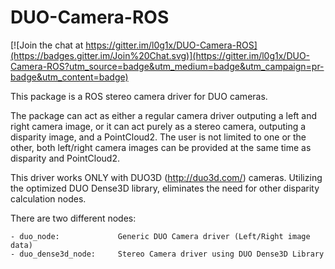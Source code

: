 DUO-Camera-ROS
==============

[![Join the chat at https://gitter.im/l0g1x/DUO-Camera-ROS](https://badges.gitter.im/Join%20Chat.svg)](https://gitter.im/l0g1x/DUO-Camera-ROS?utm_source=badge&utm_medium=badge&utm_campaign=pr-badge&utm_content=badge)

This package is a ROS stereo camera driver for DUO cameras. 

The package can act as either a regular camera driver outputing a left and right camera image, or it can act purely as a stereo camera, outputing a disparity image, and a PointCloud2. The user is not limited to one or the other, both left/right camera images can be provided at the same time as disparity and PointCloud2. 

This driver works ONLY with DUO3D (http://duo3d.com/) cameras. 
Utilizing the optimized DUO Dense3D library, eliminates the need for other disparity calculation nodes.  

There are two different nodes:

	- duo_node: 			Generic DUO Camera driver (Left/Right image data)
	- duo_dense3d_node: 	Stereo Camera driver using DUO Dense3D Library
